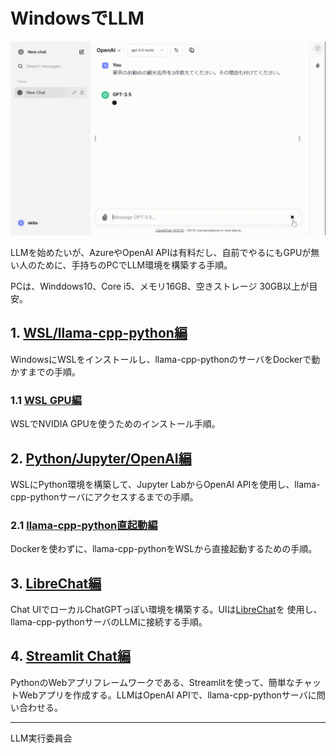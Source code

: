 # WindowsでLLM
<img src="3.librechat/img/librechat.gif">

LLMを始めたいが、AzureやOpenAI APIは有料だし、自前でやるにもGPUが無い人のために、手持ちのPCでLLM環境を構築する手順。  

PCは、Winddows10、Core i5、メモリ16GB、空きストレージ 30GB以上が目安。

## 1. [WSL/llama-cpp-python編](1.WSL_llamacpp)
WindowsにWSLをインストールし、llama-cpp-pythonのサーバをDockerで動かすまでの手順。  

### 1.1 [WSL GPU編](1.WSL_llamacpp/1.1.WSL_GPU.md)
WSLでNVIDIA GPUを使うためのインストール手順。

## 2. [Python/Jupyter/OpenAI編](2.python_jupyter_openai)
WSLにPython環境を構築して、Jupyter LabからOpenAI APIを使用し、llama-cpp-pythonサーバにアクセスするまでの手順。

### 2.1 [llama-cpp-python直起動編](2.python_jupyter_openai/2.1.llama-cpp-python.md)
Dockerを使わずに、llama-cpp-pythonをWSLから直接起動するための手順。

## 3. [LibreChat編](3.librechat)
Chat UIでローカルChatGPTっぽい環境を構築する。UIは[LibreChat](https://github.com/danny-avila/LibreChat)を
使用し、llama-cpp-pythonサーバのLLMに接続する手順。

## 4. [Streamlit Chat編](4.streamlitchat)
PythonのWebアプリフレームワークである、Streamlitを使って、簡単なチャットWebアプリを作成する。LLMはOpenAI APIで、llama-cpp-pythonサーバに問い合わせる。

<hr>

LLM実行委員会